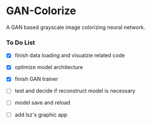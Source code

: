 # GAN-Colorize

A GAN based grayscale image colorizing neural network.  

### To Do List

- [x] finish data loading and visualzie related code

- [x] optimize model architecture  

- [x] finish GAN trainer

- [ ] test and decide if reconstruct model is necessary

- [ ] model save and reload 

- [ ] add lsz's graphic app
